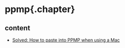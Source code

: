 
# ppmp{.chapter}

## content

- [Solved: How to paste into PPMP when using a Mac](how_to_paste_into_ppmp_on_a_mac.md)
